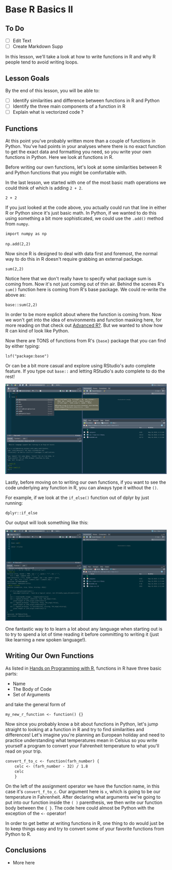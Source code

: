 # Base R Basics II  

## To Do

* [ ] Edit Text
* [ ] Create Markdown Supp

In this lesson, we'll take a look at how to write functions in R and why R people tend to avoid writing loops. 

## Lesson Goals

By the end of this lesson, you will be able to: 
 

* [ ] Identify similarities and difference between functions in R and Python
* [ ] Identify the three main components of a function in R
* [ ] Explain what is vectorized code ?

## Functions

At this point you've probably written more than a couple of functions in Python.
You've had points in your analyses where there is no exact function to get the exact data and formatting you need, so you write your own functions in Python.
Here we look at functions in R.

Before writing our own functions, let's look at some similarities between R and Python functions that you might be comfortable with.

In the last lesson, we started with one of the most basic math operations we could think of which is adding `2 + 2`.

```{r}
2 + 2 
```

If you just looked at the code above, you actually could run that line in either R or Python since it's just basic math.
In Python, if we wanted to do this using something a bit more sophisticated, we could use the `.add()` method from `numpy`.

```{python}
import numpy as np

np.add(2,2)
```

Now since R is designed to deal with data first and foremost, the normal way to do this in R doesn't require grabbing an external package.

```{r}
sum(2,2) 
```

Notice here that we don't really have to specify what package sum is coming from.
Now it's not just coming out of thin air.
Behind the scenes R's `sum()` function here is coming from R's base package.
We could re-write the above as:

```{r}
base::sum(2,2) 
```

In order to be more explicit about where the function is coming from.
Now we won't get into the idea of environments and function masking here, for more reading on that check out [Advanced R?](http://adv-r.had.co.nz/Introduction.html). 
But we wanted to show how R can kind of look like Python.

Now there are TONS of functions from R's `{base}` package that you can find by either typing:

```{r}
lsf("package:base")
```

Or can be a bit more casual and explore using RStudio's auto complete feature.
If you type out `base::` and letting RStudio's auto complete to do the rest! 

![](img/rbase2-1.png)

Lastly, before moving on to writing our own functions, if you want to see the code underlying any function in R, you can always type it without the `()`.

For example, if we look at the `if_else()` function out of dplyr by just running:

```{r}
dplyr::if_else
```

Our output will look something like this:

![](img/rbase2-2.png)

One fantastic way to to learn a lot about any language when starting out is to try to spend a lot of time reading it before committing to writing it (just like learning a new spoken language!).

## Writing Our Own Functions

As listed in [Hands on Programming with R](), functions in R have three basic parts:

* Name
* The Body of Code
* Set of Arguments 

and take the general form of 

```{r}
my_new_r_function <- function() {} 
```

Now since you probably know a bit about functions in Python, let's jump straight to looking at a function in R and try to find similarities and differences!
Let's imagine you're planning an European holiday and need to practice understanding what temperatures mean in Celsius so you write yourself a program to convert your Fahrenheit temperature to what you'll read on your trip.

```{r}
convert_f_to_c <- function(farh_number) {
	celc <- (farh_number - 32) / 1.8
	celc
	}
```

On the left of the assignment operator we have the function name, in this case it's `convert_f_to_c`.
Our argument here is `x`, which is going to be our temperature in Fahrenheit.
After declaring what arguments we're going to put into our function inside the `( )` parenthesis, we then write our function body between the `{ }`.
The code here could almost be Python with the exception of the `<-` operator! 

In order to get better at writing functions in R, one thing to do would just be to keep things easy and try to convert some of your favorite functions from Python to R.

## Conclusions 

* More here 

